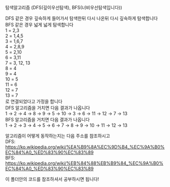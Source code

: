 탐색알고리즘 (DFS(깊이우선탐색), BFS(너비우선탐색입니다))

DFS 같은 경우 깊숙하게 들어가서 탐색한뒤 다시 나온뒤 다시 깊숙하게 탐색합니다   
BFS 같은 경우 넓게 넓게 탐색합니다   
1 = 2,3   
2 = 1,4,5   
3 = 1,6,7   
4 = 2,8,9   
5 = 2,10   
6 = 3,11   
7 = 3, 12, 13   
8 = 4   
9 = 4   
10 = 5   
11 = 6   
12 = 7   
13 = 7   
로 연결되었다고 가정을 합니다   
DFS 알고리즘을 거치면 다음 결과가 나옵니다   
1 → 2 → 4 → 8 → 9 → 5 → 10 → 3 → 6 → 11 → 12 → 7 → 13   
BFS 알고리즘을 거치면 다음 결과가 나옵니다   
1 → 2 → 3 → 4 → 5 → 6 → 7 → 8 → 9 → 10 → 11 → 12 → 13   

알고리즘이 어떻게 동작하는지는 다음 주소를 참조하시고   
DFS: https://ko.wikipedia.org/wiki/%EA%B9%8A%EC%9D%B4_%EC%9A%B0%EC%84%A0_%ED%83%90%EC%83%89   
BFS: https://ko.wikipedia.org/wiki/%EB%84%88%EB%B9%84_%EC%9A%B0%EC%84%A0_%ED%83%90%EC%83%89

이 폴더안의 코드를 참조하셔서 공부하시면 됩니다!
